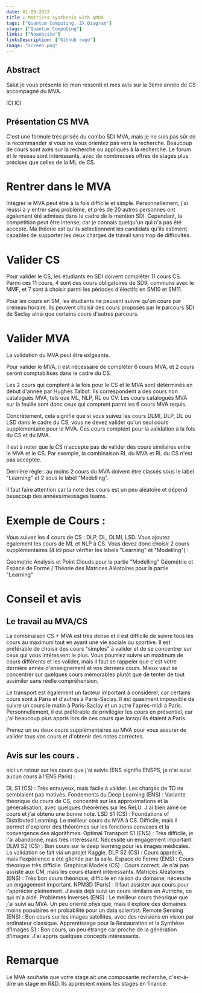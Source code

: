 ```yaml
---
date: 01-09-2022
title : Matrices synthesis with QMDD
tags: ["Quantum Computing, ZX Diagram"]
stags: ["Quantum Computing"]
links: ["Nowebsite"]
linksDescription: ["Github repo"]
image: "screen.png"
---
```


## Abstract
Salut je vous présente ici mon ressenti et mes avis sur la 3ème année de CS accompagné du MVA. 

ICI ICI 
## Présentation CS MVA
C'est une formule très prisée du combo SDI MVA, mais je ne suis pas sûr de la recommander si vous ne vous orientez pas vers la recherche. Beaucoup de cours sont axés sur la recherche ou appliqués à la recherche. Le forum et le réseau sont intéressants, avec de nombreuses offres de stages plus précises que celles de la ML de CS.
# Rentrer dans le MVA
Intégrer le MVA peut être à la fois difficile et simple. Personnellement, j'ai réussi à y entrer sans problème, et près de 20 autres personnes ont également été admises dans le cadre de la mention SDI. Cependant, la compétition peut être intense, car je connais quelqu'un qui n'a pas été accepté. Ma théorie est qu'ils sélectionnent les candidats qu'ils estiment capables de supporter les deux charges de travail sans trop de difficultés.



# Valider CS 

Pour valider le CS, les étudiants en SDI doivent compléter 11 cours CS. Parmi ces 11 cours, 4 sont des cours obligatoires de SD9, communs avec le MMF, et 7 sont à choisir parmi les périodes d'électifs en SM10 et SM11.

Pour les cours en SM, les étudiants ne peuvent suivre qu'un cours par créneau horaire. Ils peuvent choisir des cours proposés par le parcours SDI de Saclay ainsi que certains cours d'autres parcours.

# Valider MVA 
La validation du MVA peut être exigeante.

Pour valider le MVA, il est nécessaire de compléter 6 cours MVA, et 2 cours seront comptabilisés dans le cadre du CS.

Les 2 cours qui comptent à la fois pour le CS et le MVA sont déterminés en début d'année par Hughes Talbot. Ils correspondent à des cours non catalogués MVA, tels que ML, NLP, RL ou CV. Les cours catalogués MVA sur la feuille sont donc ceux qui comptent parmi les 6 cours MVA requis.

Concrètement, cela signifie que si vous suivez les cours DLMI, DLP, DL ou LSD dans le cadre du CS, vous ne devez valider qu'un seul cours supplémentaire pour le MVA. Ces cours comptent pour la validation à la fois du CS et du MVA.

Il est à noter que le CS n'accepte pas de valider des cours similaires entre le MVA et le CS. Par exemple, la combinaison RL du MVA et RL du CS n'est pas acceptée.

Dernière règle : au moins 2 cours du MVA doivent être classés sous le label "Learning" et 2 sous le label "Modelling".

Il faut faire attention car la note des cours est un peu aléatoire et dépend beuacoup des années/messages teams. 

# Exemple de Cours :
Vous suivez les 4 cours de CS : DLP, DL, DLMI, LSD. Vous ajoutez également les cours de ML et NLP à CS. Vous devez donc choisir 2 cours supplémentaires (4 ici pour vérifier les labels "Learning" et "Modelling") :

Geometric Analysis et Point Clouds pour la partie "Modelling"
Géométrie et Espace de Forme / Théorie des Matrices Aléatoires pour la partie "Learning"
# Conseil et avis

## Le travail au MVA/CS
La combinaison CS + MVA est très dense et il est difficile de suivre tous les cours au maximum tout en ayant une vie sociale ou sportive. Il est préférable de choisir des cours "simples" à valider et de se concentrer sur ceux qui vous intéressent le plus. Vous pourriez suivre un maximum de cours différents et les valider, mais il faut se rappeler que c'est votre dernière année d'enseignement et vos derniers cours. Mieux vaut se concentrer sur quelques cours mémorables plutôt que de tenter de tout assimiler sans réelle compréhension.

Le transport est également un facteur important à considérer, car certains cours sont à Paris et d'autres à Paris-Saclay. Il est quasiment impossible de suivre un cours le matin à Paris-Saclay et un autre l'après-midi à Paris. Personnellement, il est préférable de privilégier les cours en présentiel, car j'ai beaucoup plus appris lors de ces cours que lorsqu'ils étaient à Paris.

Prenez un ou deux cours supplémentaires au MVA pour vous assurer de valider tous vos cours et d'obtenir des notes correctes.
 ## Avis sur les cours .

oici un retour sur les cours que j'ai suivis (ENS signifie ENSPS, je n'ai suivi aucun cours à l'ENS Paris) :

DL S1 (CS) : Très ennuyeux, mais facile à valider. Les chargés de TD ne semblaient pas motivés.
Fondements du Deep Learning (ENS) : Variante théorique du cours de CS, concentré sur les approximations et la généralisation, avec quelques théorèmes sur les ReLU. J'ai bien aimé ce cours et j'ai obtenu une bonne note.
LSD S1 (CS) : Foundations of Distributed Learning. Le meilleur cours du MVA à CS. Difficile, mais il permet d'explorer des théorèmes sur les fonctions convexes et la convergence des algorithmes.
Optimal Transport S1 (ENS) : Très difficile, je l'ai abandonné, mais très intéressant. Nécessite un engagement important.
DLMI S2 (CS) : Bon cours sur le deep learning pour les images médicales. La validation se fait via un projet Kaggle.
DLP S2 (CS) : Cours apprécié, mais l'expérience a été gâchée par la salle.
Espace de Forme (ENS) : Cours théorique très difficile.
Graphical Models (CS) : Cours correct. Je n'ai pas assisté aux CM, mais les cours étaient intéressants.
Matrices Aléatoires (ENS) : Très bon cours théorique, difficile en raison du domaine, nécessite un engagement important.
NPM3D (Paris) : Il faut assister aux cours pour l'apprécier pleinement. J'avais déjà suivi un cours similaire en Autriche, ce qui m'a aidé.
Problèmes Inverses (ENS) : Le meilleur cours théorique que j'ai suivi au MVA. Un peu orienté physique, mais il explore des domaines moins populaires en probabilité pour un data scientist.
Remote Sensing (ENS) : Bon cours sur les images satellites, avec des révisions en vision par ordinateur classique.
Apprentissage pour la Restauration et la Synthèse d’Images S1 : Bon cours, un peu étrange car proche de la génération d'images. J'ai appris quelques concepts intéressants.
# Remarque 
Le MVA souhaite que votre stage ait une composante recherche, c'est-à-dire un stage en R&D. Ils apprécient moins les stages en finance.
